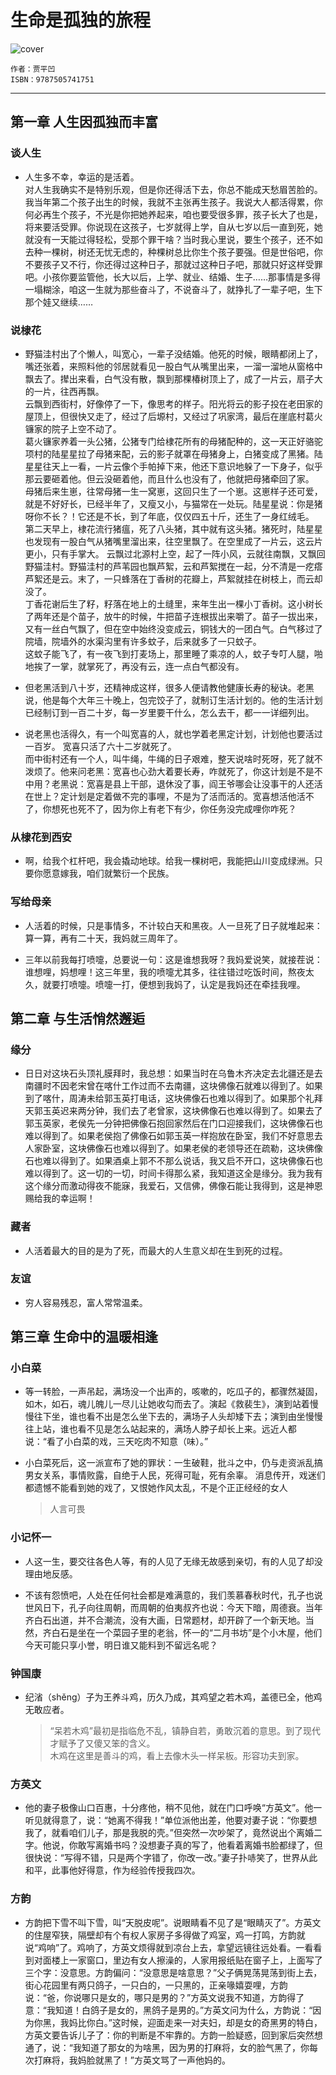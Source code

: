 # 生命是孤独的旅程

![cover](https://img1.doubanio.com/view/subject/l/public/s29574457.jpg)

    作者：贾平凹
    ISBN：9787505741751

***

## 第一章 人生因孤独而丰富

### 谈人生

- 人生多不幸，幸运的是活着。  
对人生我确实不是特别乐观，但是你还得活下去，你总不能成天愁眉苦脸的。  
我当年第二个孩子出生的时候，我就不主张再生孩子。我说大人都活得累，你何必再生个孩子，不光是你把她养起来，咱也要受很多罪，孩子长大了也是，将来要活受罪。你说现在这孩子，七岁就得上学，自从七岁以后一直到死，她就没有一天能过得轻松，受那个罪干啥？当时我心里说，要生个孩子，还不如去种一棵树，树还无忧无虑的，种棵树总比你生个孩子要强。但是世俗吧，你不要孩子又不行，你还得过这种日子，那就过这种日子吧，那就只好这样受罪吧。小孩你要监管他，长大以后，上学、就业、结婚、生子……那事情是多得一塌糊涂，咱这一生就为那些奋斗了，不说奋斗了，就挣扎了一辈子吧，生下那个娃又继续……

### 说棣花

- 野猫洼村出了个懒人，叫宽心，一辈子没结婚。他死的时候，眼睛都闭上了，嘴还张着，来照料他的邻居就看见一股白气从嘴里出来，一溜一溜地从窗格中飘去了。撵出来看，白气没有散，飘到那棵椿树顶上了，成了一片云，扇子大的一片，往西再飘。  
云飘到西街村，好像停了一下，像思考的样子。阳光将云的影子投在老田家的屋顶上，但很快又走了，经过了后塬村，又经过了巩家湾，最后在崖底村葛火镰家的院子上空不动了。  
葛火镰家养着一头公猪，公猪专门给棣花所有的母猪配种的，这一天正好骆驼项村的陆星星拉了母猪来配，云的影子就罩在母猪身上，白猪变成了黑猪。陆星星往天上一看，一片云像个手帕掉下来，他还下意识地躲了一下身子，似乎那云要砸着他。但云没砸着他，而且什么也没有了，他就把母猪牵回了家。  
母猪后来生崽，往常母猪一生一窝崽，这回只生了一个崽。这崽样子还可爱，就是不好好长，已经半年了，又瘦又小，与猫常在一处玩。陆星星说：你是猪呀你不长？！它还是不长，到了年底，仅仅四五十斤，还生了一身红绒毛。  
第二天早上，棣花流行猪瘟，死了八头猪，其中就有这头猪。猪死时，陆星星也发现有一股白气从猪嘴里溜出来，往空里飘了。在空里成了一片云，这云片更小，只有手掌大。
云飘过北源村上空，起了一阵小风，云就往南飘，又飘回野猫洼村。野猫洼村的芦苇园也飘芦絮，云和芦絮搅在一起，分不清是一疙瘩芦絮还是云。末了，一只蜂落在丁香树的花瓣上，芦絮就挂在树枝上，而云却没了。  
丁香花谢后生了籽，籽落在地上的土缝里，来年生出一棵小丁香树。这小树长了两年还是个苗子，放牛的时候，牛把苗子连根拔出来嚼了。苗子一拔出来，又有一丝白气飘了，但在空中始终没变成云，铜钱大的一团白气。白气移过了院墙，院墙外的水渠沟里有许多蚊子，后来就多了一只蚊子。  
这蚊子能飞了，有一夜飞到打麦场上，那里睡了乘凉的人，蚊子专叮人腿，啪地挨了一掌，就掌死了，再没有云，连一点白气都没有。

- 但老黑活到八十岁，还精神成这样，很多人便请教他健康长寿的秘诀。老黑说，他是每个大年三十晚上，包完饺子了，就制订生活计划的。他的生活计划已经制订到一百二十岁，每一岁里要干什么，怎么去干，都一一详细列出。

- 说老黑也活得久，有一个叫宽喜的人，就也学着老黑定计划，计划他也要活过一百岁。
宽喜只活了六十二岁就死了。  
而中街村还有一个人，叫牛绳，牛绳的日子艰难，整天说啥时死呀，死了就不泼烦了。他来问老黑：宽喜也心劲大着要长寿，咋就死了，你这计划是不是不中用？老黑说：宽喜是县上干部，退休没了事，阎王爷哪会让没事干的人还活在世上？定计划是定着做不完的事哩，不是为了活而活的。宽喜想活他活不了，你想死也死不了，因为你上有老下有少，你任务没完成哩你咋死？

### 从棣花到西安

- 啊，给我个杠杆吧，我会撬动地球。给我一棵树吧，我能把山川变成绿洲。只要你愿意嫁我，咱们就繁衍一个民族。

### 写给母亲

- 人活着的时候，只是事情多，不计较白天和黑夜。人一旦死了日子就堆起来：算一算，再有二十天，我妈就三周年了。

- 三年以前我每打喷嚏，总要说一句：这是谁想我呀？我妈爱说笑，就接茬说：谁想哩，妈想哩！这三年里，我的喷嚏尤其多，往往错过吃饭时间，熬夜太久，就要打喷嚏。喷嚏一打，便想到我妈了，认定是我妈还在牵挂我哩。

## 第二章 与生活悄然邂逅

### 缘分

- 日日对这块石头顶礼膜拜时，我总想：如果当时在乌鲁木齐决定去北疆还是去南疆时不因老宋曾在喀什工作过而不去南疆，这块佛像石就难以得到了。如果到了喀什，周涛未给郭玉英打电话，这块佛像石也难以得到了。如果那个礼拜天郭玉英迟来两分钟，我们去了老曾家，这块佛像石也难以得到了。如果去了郭玉英家，老侯先一分钟把佛像石抱回家然后在门口迎接我们，这块佛像石也难以得到了。如果老侯抱了佛像石如郭玉英一样抱放在卧室，我们不好意思去人家卧室，这块佛像石也难以得到了。如果老侯的老领导还在疏勒，这块佛像石也难以得到了。如果酒桌上郭不不那么说话，我又启不开口，这块佛像石也难以得到了。这一切的一切，时间卡得那么紧，我知道这全是缘分。我为我有这个缘分而激动得夜不能寐，我爱石，又信佛，佛像石能让我得到，这是神恩赐给我的幸运啊！

### 藏者

- 人活着最大的目的是为了死，而最大的人生意义却在生到死的过程。

### 友谊

- 穷人容易残忍，富人常常温柔。

## 第三章 生命中的温暖相逢

### 小白菜

- 等一转脸，一声吊起，满场没一个出声的，咳嗽的，吃瓜子的，都骤然凝固，如木，如石，魂儿魄儿一尽儿让她收勾而去了。演起《救裴生》，演到站着慢慢往下坐，谁也看不出是怎么坐下去的，满场子人头却矮下去；演到由坐慢慢往上站，谁也看不见是怎么站起来的，满场人脖子却长上来。远近人都说：“看了小白菜的戏，三天吃肉不知意（味）。”

- 小白菜死后，这一派宣布了她的罪状：一生破鞋，批斗之中，仍与走资派乱搞男女关系，事情败露，自绝于人民，死得可耻，死有余辜。
消息传开，戏迷们都遗憾不能看到她的戏了，又恨她作风太乱，不是个正正经经的女人
  > 人言可畏

### 小记怀一

- 人这一生，要交往各色人等，有的人见了无缘无故感到亲切，有的人见了却没理由地反感。

- 不该有怨愤吧，人处在任何社会都是难满意的，我们羡慕春秋时代，孔子也说世风日下，孔子向往周朝，而周朝的伯夷叔齐也说：今天下暗，周德衰。当年齐白石出道，并不合潮流，没有大画，日常题材，却开辟了一个新天地。当然，齐白石是坐在一个菜园子里的老翁，怀一的“二月书坊”是个小木屋，他们今天可能只享小誉，明日谁又能料到不留远名呢？

### 钟国康

- 纪渻（shěng）子为王养斗鸡，历久乃成，其鸡望之若木鸡，盖德已全，他鸡无敢应者。
  > “呆若木鸡”最初是指临危不乱，镇静自若，勇敢沉着的意思。到了现代才赋予了又傻又笨的含义。  
  木鸡在这里是善斗的鸡，看上去像木头一样呆板。形容功夫到家。

### 方英文

- 他的妻子极像山口百惠，十分疼他，稍不见他，就在门口呼唤“方英文”。他一听见就得意了，说：“她离不得我！”单位派他出差，他要对妻子说：“你要想我了，就看咱们儿子，那是我脱的壳。”但突然一次吵架了，竟然说出个离婚二字。他说，你敢写离婚书吗？没想妻子真的写了，他看着离婚书脸都绿了，但很快说：“写得不错，只是两个字错了，你改一改。”妻子扑哧笑了，世界从此和平，此事他好得意，作为经验传授我四次。

### 方韵

- 方韵把下雪不叫下雪，叫“天脱皮呢”。说眼睛看不见了是“眼睛灭了”。方英文的住屋窄狭，隔壁却有个有权人家房子多得做了鸡室，鸡一打鸣，方韵就说“鸡响”了。鸡响了，方英文烦得就到凉台上去，拿望远镜往远处看。一看看到对面楼上一家窗口，里边有女人擦澡的，人家用报纸贴在窗子上，上面写了三个字：没意思。方韵偏问：“没意思是啥意思？”父子俩晃荡晃荡到街上去，街心花园里有两只鸽子，一只白的，一只黑的，正亲喙嬉耍哩，方韵说：“爸，你说哪只是女的，哪只是男的？”方英文说我不知道，方韵得了意：“我知道！白鸽子是女的，黑鸽子是男的。”方英文问为什么，方韵说：“因为你黑，我妈比你白。”这时候，迎面走来一对夫妇，却是女的奇黑男的特白，方英文要告诉儿子了：你的判断是不牢靠的。方韵一脸疑惑，回到家后突然想通了，说：“我知道了那女的为啥黑，因为男的打麻将，女的脸气黑了，你每次打麻将，我妈脸就黑了！”方英文骂了一声他妈的。